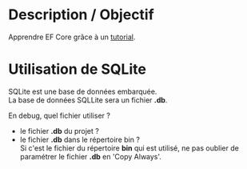 # Description / Objectif

Apprendre EF Core grâce à un [tutorial](https://docs.microsoft.com/en-us/ef/core/get-started/?tabs=visual-studio).

# Utilisation de SQLite

SQLite est une base de données embarquée.  
La base de données SQLLite sera un fichier __.db__.

En debug, quel fichier utiliser ?
* le fichier __.db__ du projet ?
* le fichier __.db__ dans le répertoire bin ?  
Si c'est le fichier du répertoire __bin__ qui est utilisé, ne pas oublier de paramétrer le fichier __.db__ en 'Copy Always'.

